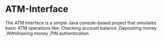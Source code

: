 # ATM-Interface
The ATM Interface is a simple Java console-based project that simulates basic ATM operations like:  Checking account balance ,Depositing money ,Withdrawing money ,PIN authentication
